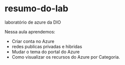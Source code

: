 # resumo-do-lab
laboratório de azure da DIO



Nessa aula aprendemos:
* Criar conta no Azure
* redes publicas privadas e hibridas
* Mudar o tema do portal do Azure
* Como visualizar os recursos do Azure por Categoria.


